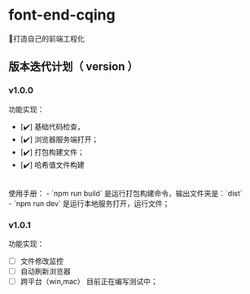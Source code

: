 # font-end-cqing

🚀打造自己的前端工程化

## 版本迭代计划（ version ）
### v1.0.0
功能实现：
- [✔️] 基础代码检查，
- [✔️]  浏览器服务端打开；
- [✔️]  打包构建文件；
- [✔️]  哈希值文件构建
<br>
使用手册：
- `npm run build` 是运行打包构建命令，输出文件夹是：`dist` <br>
- `npm run dev` 是运行本地服务打开，运行文件；


### v1.0.1
功能实现：
- [ ] 文件修改监控
- [ ] 自动刷新浏览器
- [ ] 跨平台（win,mac）
目前正在编写测试中；
